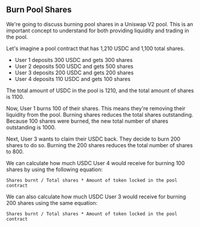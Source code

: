 ## Burn Pool Shares

We're going to discuss burning pool shares in a Uniswap V2 pool. This is an important concept to understand for both providing liquidity and trading in the pool.

Let's imagine a pool contract that has 1,210 USDC and 1,100 total shares.

- User 1 deposits 300 USDC and gets 300 shares
- User 2 deposits 500 USDC and gets 500 shares
- User 3 deposits 200 USDC and gets 200 shares
- User 4 deposits 110 USDC and gets 100 shares

The total amount of USDC in the pool is 1210, and the total amount of shares is 1100.

Now, User 1 burns 100 of their shares. This means they're removing their liquidity from the pool. Burning shares reduces the total shares outstanding. Because 100 shares were burned, the new total number of shares outstanding is 1000.

Next, User 3 wants to claim their USDC back. They decide to burn 200 shares to do so. Burning the 200 shares reduces the total number of shares to 800.

We can calculate how much USDC User 4 would receive for burning 100 shares by using the following equation:

```
Shares burnt / Total shares * Amount of token locked in the pool contract
```

We can also calculate how much USDC User 3 would receive for burning 200 shares using the same equation:

```
Shares burnt / Total shares * Amount of token locked in the pool contract
```
